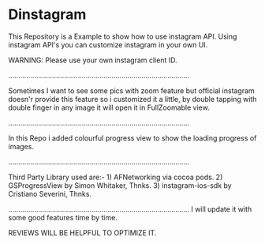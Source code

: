 Dinstagram
==========

This Repository is a Example to show how to use instagram API.
Using instagram API's you can customize instagram in your own UI.

WARNING: Please use your own instagram client ID.

...........................................................................................

Sometimes I want to see some pics with zoom feature but official instagram doesn'r provide this feature so i customized it a little,
by double tapping with double finger in any image it will open it in FullZoomable view.

...........................................................................................

In this Repo i added colourful progress view to show the loading progress of images.

...........................................................................................

Third Party Library used are:- 1) AFNetworking via cocoa pods.
                               2) GSProgressView by Simon Whitaker, Thnks.
                               3) instagram-ios-sdk by Cristiano Severini, Thnks.

...........................................................................................
I will update it with some good features time by time.


REVIEWS WILL BE HELPFUL TO OPTIMIZE IT.
